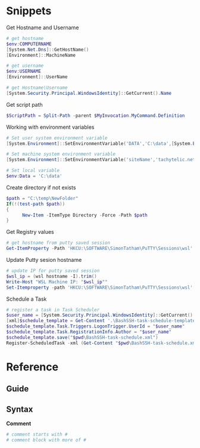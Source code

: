 
# Snippets

Get Hostname and Username
```ps1
# get hostname
$env:COMPUTERNAME
[System.Net.Dns]::GetHostName()
[Environment]::MachineName

# get username
$env:USERNAME
[Environment]::UserName

# get Hostname\Username
[System.Security.Principal.WindowsIdentity]::GetCurrent().Name
```

Get script path
```ps1
$ScriptPath = Split-Path -parent $MyInvocation.MyCommand.Definition
```

Working with environment variables
```ps1
# Set user system environment variable
[System.Environment]::SetEnvironmentVariable('DATA','C:\data',[System.EnvironmentVariableTarget]::User)

# Set machine system environment variable
[System.Environment]::SetEnvironmentVariable('siteName','tachytelic.net',[System.EnvironmentVariableTarget]::Machine)

# Set local variable
$env:Data = 'C:\data'

```

Create directory if not exists
```ps1
$path = "C:\temp\NewFolder"
If(!(test-path $path))
{
      New-Item -ItemType Directory -Force -Path $path
}
```

Get Registry values
```ps1
# get hostname from putty saved session
Get-ItemProperty -Path 'HKCU:\SOFTWARE\SimonTatham\PuTTY\Sessions\wsl' -Name HostName
```

Update Putty sesion hostname
```ps1
# update IP for putty saved session
$wsl_ip = (wsl hostname -I).trim()
Write-Host "WSL Machine IP: "$wsl_ip""
Set-Itemproperty -path 'HKCU:\SOFTWARE\SimonTatham\PuTTY\Sessions\wsl' -Name 'HostName' -value $wsl_ip
```

Schedule a Task
```ps1
# register a task in Task Scheduler
$user_name = [System.Security.Principal.WindowsIdentity]::GetCurrent().Name
[xml]$schedule_template = Get-Content '.\BashSSH-task-schedule-template.xml'
$schedule_template.Task.Triggers.LogonTrigger.UserId = "$user_name"
$schedule_template.Task.RegistrationInfo.Author = "$user_name"
$schedule_template.save("$pwd\BashSSH-task-schedule.xml")
Register-ScheduledTask -xml (Get-Content "$pwd\BashSSH-task-schedule.xml" | Out-String) -TaskName "Start Bash SSH Server" -User "$user_name"
```

# Reference

## Guide

## Syntax
**Comment**
```ps1
# comment starts with #
# comment block with more of #